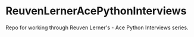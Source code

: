# ReuvenLernerAcePythonInterviews
Repo for working through Reuven Lerner's - Ace Python Interviews series.
